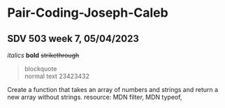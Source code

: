 # Pair-Coding-Joseph-Caleb<br>
## SDV 503 week 7, 05/04/2023<br>
*italics*
**bold**
~~strikethrough~~<br>
> blockquote<br>
normal text  23423432

Create a function that takes an array of numbers and strings and return a new array without strings.
resource: MDN filter, MDN typeof,